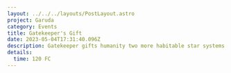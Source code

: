 ```yaml
---
layout: ../../../layouts/PostLayout.astro
project: Garuda
category: Events
title: Gatekeeper's Gift
date: 2023-05-04T17:31:40.096Z
description: Gatekeeper gifts humanity two more habitable star systems to colonize.
details:
  time: 120 FC
---
```

